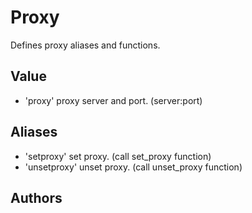 Proxy
========

Defines proxy aliases and functions.

Value
------
  - 'proxy' proxy server and port. (server:port)

Aliases
-------
  - 'setproxy' set proxy. (call set_proxy function)
  - 'unsetproxy' unset proxy. (call unset_proxy function)

Authors
-------

